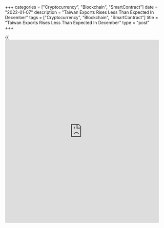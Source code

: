 +++
categories = ["Cryptocurrency", "Blockchain", "SmartContract"]
date = "2022-01-07"
description = "Taiwan Exports Rises Less Than Expected In December"
tags = ["Cryptocurrency", "Blockchain", "SmartContract"]
title = "Taiwan Exports Rises Less Than Expected In December"
type = "post"
+++

{{<iframe id="large-banner" src="https://www.bounty.group/#slide=1.0" width="100%" height="600" scrolling="no" style="border: 0px solid rgb(216, 221, 230); border-radius: 3px;">}}

Taiwan's exports rose less than expected in December, figures from the
Ministry of Finance revealed on Friday.

Exports gained 23.4 percent year-on-year in December, after a 30.2
percent growth in November. Economists had forecast shipments to grow
26.7 percent.

Exports of parts of electronic product, information, communication and
audio-video products, base metals and articles of base metal, plastics &
rubber and articles thereof, machinery increased in December.

Imports rose 28.1 percent annually in December, after a 33.8 percent
gain in the previous month. The pace of growth in imports slowed for
fourth month in a row. Economists had expected a 30.6 percent increase.

The trade surplus totaled $5.767 billion in December. Economists had
expected a surplus of $5.900 billion.

For comments and feedback [contact](https://www.playgroundfx.com/contact/): editorial@rtt[news](https://www.letsplayfx.com/blog/forex-news-website/).com

[Economic News][1]

 **What parts of the world are seeing the best (and worst) economic
performances lately? Click[here][2] to check out our [Econ Scorecard][2]
and find out! See up-to-the-moment [ranking](https://www.playgroundfx.com/blog/crypto-exchange-ranking/)s for the best and worst
performers in [GDP][3], [unemployment rate][4], [inflation][5] and much
more.**

   1. www.rtt[news](https://www.letsplayfx.com/blog/forex-news-website/).com/Content/EconomicNews.aspx
   2. www.rtt[news](https://www.letsplayfx.com/blog/forex-news-website/).com/economic-scorecard/world-rank/unemployment-rate/highest-performance.aspx
   3. www.rtt[news](https://www.letsplayfx.com/blog/forex-news-website/).com/economic-scorecard/world-rank/GDP/highest-performance.aspx
   4. www.rtt[news](https://www.letsplayfx.com/blog/forex-news-website/).com/economic-scorecard/world-rank/unemployment-rate/lowest-performance.aspx
   5. www.rtt[news](https://www.letsplayfx.com/blog/forex-news-website/).com/economic-scorecard/world-rank/CPI/highest-performance.aspx